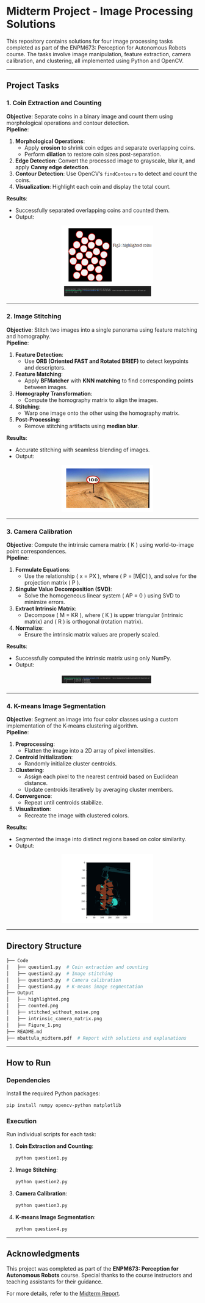# **Midterm Project - Image Processing Solutions**

This repository contains solutions for four image processing tasks completed as part of the ENPM673: Perception for Autonomous Robots course. The tasks involve image manipulation, feature extraction, camera calibration, and clustering, all implemented using Python and OpenCV.

---

## **Project Tasks**

### **1. Coin Extraction and Counting**
**Objective**: Separate coins in a binary image and count them using morphological operations and contour detection.  
**Pipeline**:
1. **Morphological Operations**: 
   - Apply **erosion** to shrink coin edges and separate overlapping coins.
   - Perform **dilation** to restore coin sizes post-separation.
2. **Edge Detection**: Convert the processed image to grayscale, blur it, and apply **Canny edge detection**.
3. **Contour Detection**: Use OpenCV’s `findContours` to detect and count the coins.
4. **Visualization**: Highlight each coin and display the total count.

**Results**:
- Successfully separated overlapping coins and counted them.
- Output:
  <p align="center">
    <img src="https://github.com/manosrijanB/ENPM673-Perception-for-Autonomous-Robots/blob/main/Image%20Processing%20and%20Camera%20Calibration/output/highlighted.png" width="50%">
    <img src="https://github.com/manosrijanB/ENPM673-Perception-for-Autonomous-Robots/blob/main/Image%20Processing%20and%20Camera%20Calibration/output/counted.png" width="50%">
  </p>

---

### **2. Image Stitching**
**Objective**: Stitch two images into a single panorama using feature matching and homography.  
**Pipeline**:
1. **Feature Detection**:
   - Use **ORB (Oriented FAST and Rotated BRIEF)** to detect keypoints and descriptors.
2. **Feature Matching**:
   - Apply **BFMatcher** with **KNN matching** to find corresponding points between images.
3. **Homography Transformation**:
   - Compute the homography matrix to align the images.
4. **Stitching**:
   - Warp one image onto the other using the homography matrix.
5. **Post-Processing**:
   - Remove stitching artifacts using **median blur**.

**Results**:
- Accurate stitching with seamless blending of images.
- Output:
  <p align="center">
    <img src="https://github.com/manosrijanB/ENPM673-Perception-for-Autonomous-Robots/blob/main/Image%20Processing%20and%20Camera%20Calibration/output/stiched%20without%20noise.png" width="50%">
  </p>

---

### **3. Camera Calibration**
**Objective**: Compute the intrinsic camera matrix \( K \) using world-to-image point correspondences.  
**Pipeline**:
1. **Formulate Equations**:
   - Use the relationship \( x = PX \), where \( P = [M|C] \), and solve for the projection matrix \( P \).
2. **Singular Value Decomposition (SVD)**:
   - Solve the homogeneous linear system \( AP = 0 \) using SVD to minimize errors.
3. **Extract Intrinsic Matrix**:
   - Decompose \( M = KR \), where \( K \) is upper triangular (intrinsic matrix) and \( R \) is orthogonal (rotation matrix).
4. **Normalize**:
   - Ensure the intrinsic matrix values are properly scaled.

**Results**:
- Successfully computed the intrinsic matrix using only NumPy.
- Output:
  <p align="center">
    <img src="https://github.com/manosrijanB/ENPM673-Perception-for-Autonomous-Robots/blob/main/Image%20Processing%20and%20Camera%20Calibration/output/intrinsic%20camera%20matrix.png" width="50%">
  </p>

---

### **4. K-means Image Segmentation**
**Objective**: Segment an image into four color classes using a custom implementation of the K-means clustering algorithm.  
**Pipeline**:
1. **Preprocessing**:
   - Flatten the image into a 2D array of pixel intensities.
2. **Centroid Initialization**:
   - Randomly initialize cluster centroids.
3. **Clustering**:
   - Assign each pixel to the nearest centroid based on Euclidean distance.
   - Update centroids iteratively by averaging cluster members.
4. **Convergence**:
   - Repeat until centroids stabilize.
5. **Visualization**:
   - Recreate the image with clustered colors.

**Results**:
- Segmented the image into distinct regions based on color similarity.
- Output:
  <p align="center">
    <img src="https://github.com/manosrijanB/ENPM673-Perception-for-Autonomous-Robots/blob/main/Image%20Processing%20and%20Camera%20Calibration/Figure_1.png" width="50%">
  </p>

---

## **Directory Structure**
```bash
├── Code
│   ├── question1.py  # Coin extraction and counting
│   ├── question2.py  # Image stitching
│   ├── question3.py  # Camera calibration
│   ├── question4.py  # K-means image segmentation
├── Output
│   ├── highlighted.png
│   ├── counted.png
│   ├── stitched_without_noise.png
│   ├── intrinsic_camera_matrix.png
│   ├── Figure_1.png
├── README.md
├── mbattula_midterm.pdf  # Report with solutions and explanations
```

---

## **How to Run**

### **Dependencies**
Install the required Python packages:
```bash
pip install numpy opencv-python matplotlib
```

### **Execution**
Run individual scripts for each task:
1. **Coin Extraction and Counting**:
   ```bash
   python question1.py
   ```
2. **Image Stitching**:
   ```bash
   python question2.py
   ```
3. **Camera Calibration**:
   ```bash
   python question3.py
   ```
4. **K-means Image Segmentation**:
   ```bash
   python question4.py
   ```

---

## **Acknowledgments**
This project was completed as part of the **ENPM673: Perception for Autonomous Robots** course. Special thanks to the course instructors and teaching assistants for their guidance.

For more details, refer to the [Midterm Report](mbattula_midterm.pdf).
